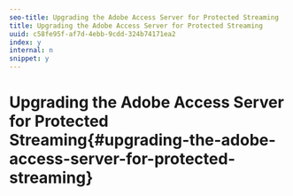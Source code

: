 ```yaml
---
seo-title: Upgrading the Adobe Access Server for Protected Streaming
title: Upgrading the Adobe Access Server for Protected Streaming
uuid: c58fe95f-af7d-4ebb-9cdd-324b74171ea2
index: y
internal: n
snippet: y
---
```


# Upgrading the Adobe Access Server for Protected Streaming{#upgrading-the-adobe-access-server-for-protected-streaming}

